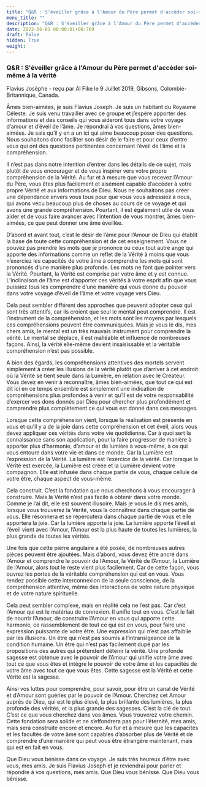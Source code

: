 ```yaml
---
title: "Q&R : S'éveiller grâce à l'Amour du Père permet d'accéder soi-même à la vérité"
menu_title: ""
description: "Q&R : S'éveiller grâce à l'Amour du Père permet d'accéder soi-même à la vérité"
date: 2022-06-01 06:00:01+00:769
draft: False
hidden: True
weight:
---
```

### Q&R : S'éveiller grâce à l'Amour du Père permet d'accéder soi-même à la vérité

Flavius Josèphe - reçu par Al Fike le 9 Juillet 2019, Gibsons, Colombie-Britannique, Canada.

Âmes bien-aimées, je suis Flavius Joseph. Je suis un habitant du Royaume Céleste. Je suis venu travailler avec ce groupe et j’espère apporter des informations et des conseils qui vous aideront tous dans votre voyage d’amour et d’éveil de l’âme. Je répondrai à vos questions, âmes bien-aimées. Je sais qu’il y en a un ici qui aime beaucoup poser des questions. Nous souhaitons donc faciliter son désir de le faire et pour ceux d’entre vous qui ont des questions pertinentes concernant l’éveil de l’âme et la compréhension.

Il n’est pas dans notre intention d’entrer dans les détails de ce sujet, mais plutôt de vous encourager et de vous inspirer vers votre propre compréhension de la Vérité. Au fur et à mesure que vous recevez l’Amour du Père, vous êtes plus facilement et aisément capable d’accéder à votre propre Vérité et aux informations de Dieu. Nous ne souhaitons pas créer une dépendance envers vous tous pour que vous vous adressiez à nous, qui avons vécu beaucoup plus de choses au cours de ce voyage et qui avons une grande compréhension. Pourtant, il est également utile de vous aider et de vous faire avancer avec l’intention de vous montrer, âmes bien-aimées, ce que peut donner une âme éveillée.

D’abord et avant tout, c’est le désir de l’âme pour l’Amour de Dieu qui établit la base de toute cette compréhension et de cet enseignement. Vous ne pouvez pas prendre les mots que je prononce ou ceux tout autre ange qui apporte des informations comme un reflet de la Vérité à moins que vous n’exerciez les capacités de votre âme à comprendre les mots qui sont prononcés d’une manière plus profonde. Les mots ne font que pointer vers la Vérité. Pourtant, la Vérité est comprise par votre âme et y est connue. L’inclinaison de l’âme est d’apporter ces vérités à votre esprit afin que vous puissiez tous les comprendre d’une manière qui vous donne du pouvoir dans votre voyage d’éveil de l’âme et votre voyage vers Dieu.

Cela peut sembler différent des approches que peuvent adopter ceux qui sont très attentifs, car ils croient que seul le mental peut comprendre. Il est l’instrument de la compréhension, et les mots sont les moyens par lesquels ces compréhensions peuvent être communiquées. Mais je vous le dis, mes chers amis, le mental est un très mauvais instrument pour comprendre la vérité. Le mental se déplace, il est malléable et influencé de nombreuses façons. Ainsi, la vérité elle-même devient insaisissable et la véritable compréhension n’est pas possible.

A bien des égards, les compréhensions attentives des mortels servent simplement à créer les illusions de la vérité plutôt que d’arriver à cet endroit où la Vérité se tient seule dans la Lumière, en relation avec le Créateur. Vous devez en venir à reconnaître, âmes bien-aimées, que tout ce qui est dit ici en ce temps ensemble est simplement une indication de compréhensions plus profondes à venir et qu’il est de votre responsabilité d’exercer vos dons donnés par Dieu pour chercher plus profondément et comprendre plus complètement ce qui vous est donné dans ces messages.

Lorsque cette compréhension vient, lorsque la réalisation est présente en vous et qu’il y a de la joie dans cette compréhension et cet éveil, alors vous devez appliquer ces vérités dans votre vie quotidienne. Car à quoi sert la connaissance sans son application, pour la faire progresser de manière à apporter plus d’harmonie, d’amour et de lumière à vous-même, à ce qui vous entoure dans votre vie et dans ce monde. Car la Lumière est l’expression de la Vérité. La lumière est l’exercice de la vérité. Car lorsque la Vérité est exercée, la Lumière est créée et la Lumière devient votre compagnon. Elle est infusée dans chaque partie de vous, chaque cellule de votre être, chaque aspect de vous-même.

Cela construit. C’est la fondation que nous cherchons à vous encourager à construire. Mais la Vérité n’est pas facile à obtenir dans votre monde. Comme je l’ai dit, elle est souvent illusoire. Mais je vous le dis mes amis, lorsque vous trouverez la Vérité, vous la connaîtrez dans chaque partie de vous. Elle résonnera et se répercutera dans chaque partie de vous et elle apportera la joie. Car la lumière apporte la joie. La lumière apporte l’éveil et l’éveil vient avec l’Amour, l’Amour est la plus haute de toutes les lumières, la plus grande de toutes les vérités.

Une fois que cette pierre angulaire a été posée, de nombreuses autres pièces peuvent être ajoutées. Mais d’abord, vous devez être ancré dans l’Amour et comprendre le pouvoir de l’Amour, la Vérité de l’Amour, la Lumière de l’Amour, alors tout le reste vient plus facilement. Car de cette façon, vous ouvrez les portes de la véritable compréhension qui est en vous. Vous rendez possible cette interconnexion de la seule conscience, de la compréhension attentive, même des interactions de votre nature physique et de votre nature spirituelle.

Cela peut sembler complexe, mais en réalité cela ne l’est pas. Car c’est l’Amour qui est le matériau de connexion. Il unifie tout en vous. C’est le fait de nourrir l’Amour, de construire l’Amour en vous qui apporte cette harmonie, ce rassemblement de tout ce qui est en vous, pour faire une expression puissante de votre être. Une expression qui n’est pas affaiblie par les illusions. Un être qui n’est pas soumis à l’intransigeance de la condition humaine. Un être qui n’est pas facilement dupé par les propositions des autres qui prétendent détenir la vérité. Une profonde sagesse est obtenue avec le pouvoir de l’Amour qui unifie votre âme avec tout ce que vous êtes et intègre le pouvoir de votre âme et les capacités de votre âme avec tout ce que vous êtes. Cette sagesse est la Vérité et cette Vérité est la sagesse.

Ainsi vos luttes pour comprendre, pour savoir, pour être un canal de Vérité et d’Amour sont guéries par le pouvoir de l’Amour. Cherchez cet Amour auprès de Dieu, qui est le plus élevé, la plus brillante des lumières, la plus profonde des vérités, et la plus grande des sagesses. C’est la clé de tout. C’est ce que vous cherchez dans vos âmes. Vous trouverez votre chemin. Cette fondation sera solide et ne s’effondrera pas pour l’éternité, mes amis, mais sera construite encore et encore. Au fur et à mesure que les capacités et les facultés de votre âme sont capables d’absorber plus de Vérité et de comprendre d’une manière qui peut vous être étrangère maintenant, mais qui est en fait en vous.

Que Dieu vous bénisse dans ce voyage. Je suis très heureux d’être avec vous, mes amis. Je suis Flavius Joseph et je reviendrai pour parler et répondre à vos questions, mes amis. Que Dieu vous bénisse. Que Dieu vous bénisse.
